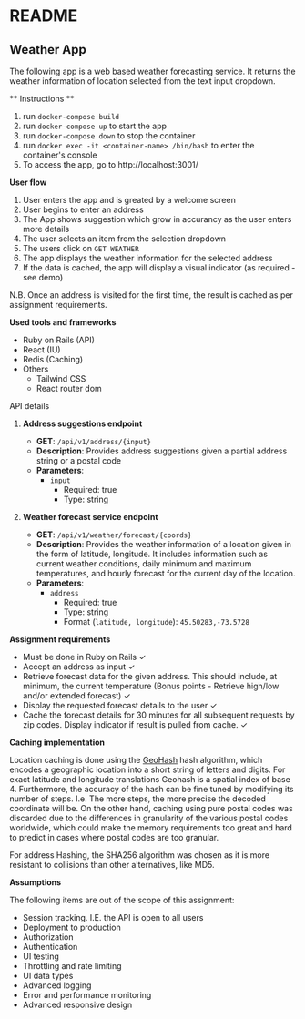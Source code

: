 # README

## Weather App

The following app is a web based weather forecasting service. It returns the weather information of location selected
from the text input dropdown.

** Instructions **
1. run `docker-compose build`
2. run `docker-compose up` to start the app
3. run `docker-compose down` to stop the container
4. run `docker exec -it <container-name> /bin/bash` to enter the container's console
5. To access the app, go to http://localhost:3001/

**User flow**

1. User enters the app and is greated by a welcome screen
2. User begins to enter an address
3. The App shows suggestion which grow in accurancy as the user enters more details
4. The user selects an item from the selection dropdown
5. The users click on `GET WEATHER`
6. The app displays the weather information for the selected address
7. If the data is cached, the app will display a visual indicator (as required - see demo)

N.B. Once an address is visited for the first time, the result is cached as per assignment requirements.

**Used tools and frameworks**
- Ruby on Rails (API)
- React (IU)
- Redis (Caching)
- Others
  - Tailwind CSS
  - React router dom


<summary>API details

1. **Address suggestions endpoint**
   - **GET**: `/api/v1/address/{input}` 
   - **Description**: Provides address suggestions given a partial address string or a postal code
   - **Parameters**:
     - `input`
       - Required: true
       - Type: string

2. **Weather forecast service endpoint**
    - **GET**: `/api/v1/weather/forecast/{coords}`
    - **Description**: Provides the weather information of a location given in the form of latitude, longitude. It
    includes information such as current weather conditions, daily minimum and maximum temperatures, and hourly forecast
    for the current day of the location.
    - **Parameters**:
        - `address`
            - Required: true
            - Type: string
            - Format (`latitude, longitude`): `45.50283,-73.5728`
</summary>

**Assignment requirements**

   - Must be done in Ruby on Rails &check;
   - Accept an address as input &check;
   - Retrieve forecast data for the given address. This should include, at minimum, the current temperature (Bonus points - Retrieve high/low and/or extended forecast) &check;
   - Display the requested forecast details to the user &check;
   - Cache the forecast details for 30 minutes for all subsequent requests by zip codes. Display indicator if result is pulled from cache. &check;

**Caching implementation**

Location caching is done using the [GeoHash](https://en.wikipedia.org/wiki/Geohash) hash algorithm,
which encodes a geographic location into a short string of letters and digits. For exact latitude and longitude translations 
Geohash is a spatial index of base 4. Furthermore, the accuracy of the hash can be fine tuned by modifying its number of steps. I.e.
The more steps, the more precise the decoded coordinate will be. On the other hand, caching using pure postal codes was discarded due to the differences 
in granularity of the various postal codes worldwide, which could make the memory requirements too great and hard to predict in cases where postal codes are
too granular.

For address Hashing, the SHA256 algorithm was chosen as it is more resistant to collisions than other alternatives, like MD5.

**Assumptions**

The following items are out of the scope of this assignment:

   - Session tracking. I.E. the API is open to all users
   - Deployment to production
   - Authorization
   - Authentication
   - UI testing
   - Throttling and rate limiting
   - UI data types
   - Advanced logging
   - Error and performance monitoring
   - Advanced responsive design

